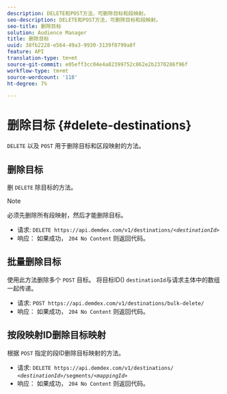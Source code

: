 ```yaml
---
description: DELETE和POST方法，可删除目标和段映射。
seo-description: DELETE和POST方法，可删除目标和段映射。
seo-title: 删除目标
solution: Audience Manager
title: 删除目标
uuid: 38fb2228-e564-49a3-9930-3139f8799a8f
feature: API
translation-type: tm+mt
source-git-commit: e05eff3cc04e4a82399752c862e2b2370286f96f
workflow-type: tm+mt
source-wordcount: '118'
ht-degree: 7%

---
```



# 删除目标 {#delete-destinations}

`DELETE` 以及 `POST` 用于删除目标和区段映射的方法。

<!-- r_delete_destinations_all.xml -->

## 删除目标

删 `DELETE` 除目标的方法。

>[!NOTE]
>
>必须先删除所有段映射，然后才能删除目标。

* 请求: `DELETE https://api.demdex.com/v1/destinations/`*`<destinationId>`*
* 响应： 如果成功， `204 No Content` 则返回代码。

## 批量删除目标

使用此方法删除多个 `POST` 目标。 将目标ID() `destinationId`与请求主体中的数组一起传递。

* 请求: `POST https://api.demdex.com/v1/destinations/bulk-delete/`
* 响应： 如果成功， `204 No Content` 则返回代码。

## 按段映射ID删除目标映射

根据 `POST` 指定的段ID删除目标映射的方法。

* 请求: `DELETE https://api.demdex.com/v1/destinations/` *`<destinationId>`*`/segments/`*`<mappingId>`*
* 响应： 如果成功， `204 No Content` 则返回代码。
